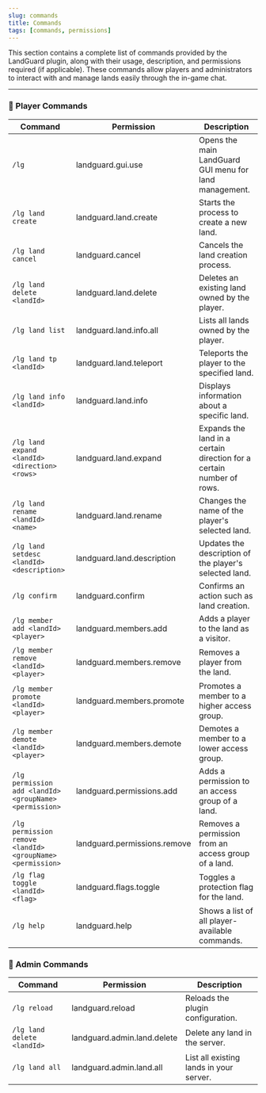 ```yaml
---
slug: commands
title: Commands
tags: [commands, permissions]
---
```


This section contains a complete list of commands provided by the LandGuard plugin, along with their usage, description, and permissions required (if applicable). These commands allow players and administrators to interact with and manage lands easily through the in-game chat.

---

### 📜 Player Commands

| Command                                        | Permission                      | Description                                                             |
|------------------------------------------------|---------------------------------|-------------------------------------------------------------------------|
| `/lg`                                          | landguard.gui.use               | Opens the main LandGuard GUI menu for land management.                  |
| `/lg land create`                              | landguard.land.create           | Starts the process to create a new land.                                |
| `/lg land cancel`                              | landguard.cancel                | Cancels the land creation process.                                      |
| `/lg land delete <landId>`                     | landguard.land.delete           | Deletes an existing land owned by the player.                           |
| `/lg land list`                                | landguard.land.info.all         | Lists all lands owned by the player.                                    |
| `/lg land tp <landId>`                         | landguard.land.teleport         | Teleports the player to the specified land.                             |
| `/lg land info <landId>`                       | landguard.land.info             | Displays information about a specific land.                             |
| `/lg land expand <landId> <direction> <rows>`  | landguard.land.expand           | Expands the land in a certain direction for a certain number of rows.   |
| `/lg land rename <landId> <name>`              | landguard.land.rename           | Changes the name of the player's selected land.                         |
| `/lg land setdesc <landId> <description>`      | landguard.land.description      | Updates the description of the player's selected land.                  |
| `/lg confirm`                                  | landguard.confirm               | Confirms an action such as land creation.                               |
| `/lg member add <landId> <player>`             | landguard.members.add           | Adds a player to the land as a visitor.                                 |
| `/lg member remove <landId> <player>`          | landguard.members.remove        | Removes a player from the land.                                         |
| `/lg member promote <landId> <player>`         | landguard.members.promote       | Promotes a member to a higher access group.                             |
| `/lg member demote <landId> <player>`          | landguard.members.demote        | Demotes a member to a lower access group.                               |
| `/lg permission add <landId> <groupName> <permission>` | landguard.permissions.add | Adds a permission to an access group of a land.                       |
| `/lg permission remove <landId> <groupName> <permission>` | landguard.permissions.remove | Removes a permission from an access group of a land.            |
| `/lg flag toggle <landId> <flag>`              | landguard.flags.toggle          | Toggles a protection flag for the land.                                 |
| `/lg help`                                     | landguard.help                  | Shows a list of all player-available commands.                          |

### 📜 Admin Commands

| Command                                        | Permission                      | Description                                                             |
|------------------------------------------------|---------------------------------|-------------------------------------------------------------------------|
| `/lg reload`                                   | landguard.reload                | Reloads the plugin configuration.                                       |
| `/lg land delete <landId>`                     | landguard.admin.land.delete     | Delete any land in the server.                                          |
| `/lg land all`                                 | landguard.admin.land.all        | List all existing lands in your server.                                 |